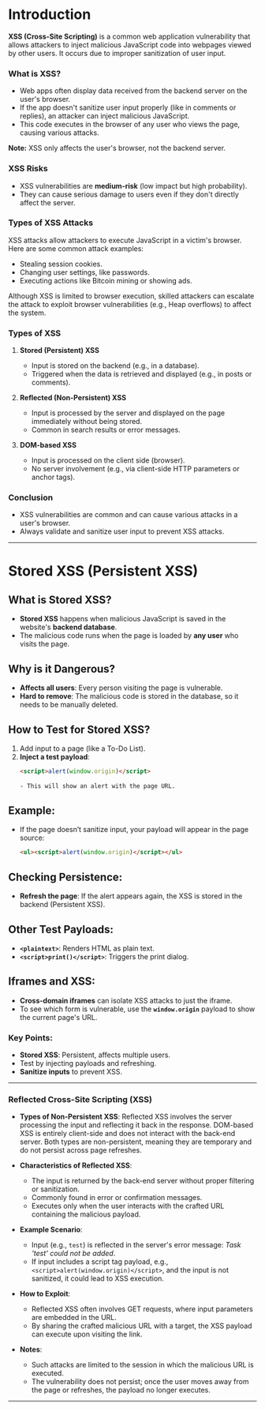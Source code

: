 # Introduction

**XSS (Cross-Site Scripting)** is a common web application vulnerability that allows attackers to inject malicious JavaScript code into webpages viewed by other users. It occurs due to improper sanitization of user input.

### What is XSS?
- Web apps often display data received from the backend server on the user's browser.
- If the app doesn't sanitize user input properly (like in comments or replies), an attacker can inject malicious JavaScript.
- This code executes in the browser of any user who views the page, causing various attacks.

**Note:** XSS only affects the user's browser, not the backend server.

### XSS Risks
- XSS vulnerabilities are **medium-risk** (low impact but high probability).
- They can cause serious damage to users even if they don't directly affect the server.

### Types of XSS Attacks
XSS attacks allow attackers to execute JavaScript in a victim's browser. Here are some common attack examples:
- Stealing session cookies.
- Changing user settings, like passwords.
- Executing actions like Bitcoin mining or showing ads.

Although XSS is limited to browser execution, skilled attackers can escalate the attack to exploit browser vulnerabilities (e.g., Heap overflows) to affect the system.

### Types of XSS

1. **Stored (Persistent) XSS**  
   - Input is stored on the backend (e.g., in a database).
   - Triggered when the data is retrieved and displayed (e.g., in posts or comments).

2. **Reflected (Non-Persistent) XSS**  
   - Input is processed by the server and displayed on the page immediately without being stored.
   - Common in search results or error messages.

3. **DOM-based XSS**  
   - Input is processed on the client side (browser).
   - No server involvement (e.g., via client-side HTTP parameters or anchor tags).

### Conclusion
- XSS vulnerabilities are common and can cause various attacks in a user's browser.
- Always validate and sanitize user input to prevent XSS attacks.

---

# Stored XSS (Persistent XSS)

## What is Stored XSS?
- **Stored XSS** happens when malicious JavaScript is saved in the website's **backend database**.
- The malicious code runs when the page is loaded by **any user** who visits the page.

## Why is it Dangerous?
- **Affects all users**: Every person visiting the page is vulnerable.
- **Hard to remove**: The malicious code is stored in the database, so it needs to be manually deleted.

## How to Test for Stored XSS?
1. Add input to a page (like a To-Do List).
2. **Inject a test payload**: 
   ```html
   <script>alert(window.origin)</script>
 
   - This will show an alert with the page URL.

## Example:
- If the page doesn’t sanitize input, your payload will appear in the page source:
   ```html
   <ul><script>alert(window.origin)</script></ul>
   ```

## Checking Persistence:
- **Refresh the page**: If the alert appears again, the XSS is stored in the backend (Persistent XSS).

## Other Test Payloads:
- **`<plaintext>`**: Renders HTML as plain text.
- **`<script>print()</script>`**: Triggers the print dialog.

## Iframes and XSS:
- **Cross-domain iframes** can isolate XSS attacks to just the iframe.
- To see which form is vulnerable, use the **`window.origin`** payload to show the current page's URL.


### Key Points:
- **Stored XSS**: Persistent, affects multiple users.
- Test by injecting payloads and refreshing.
- **Sanitize inputs** to prevent XSS.

---

### Reflected Cross-Site Scripting (XSS)

- **Types of Non-Persistent XSS**: Reflected XSS involves the server processing the input and reflecting it back in the response. DOM-based XSS is entirely client-side and does not interact with the back-end server. Both types are non-persistent, meaning they are temporary and do not persist across page refreshes.
  
- **Characteristics of Reflected XSS**:
  - The input is returned by the back-end server without proper filtering or sanitization.
  - Commonly found in error or confirmation messages.
  - Executes only when the user interacts with the crafted URL containing the malicious payload.

- **Example Scenario**:
  - Input (e.g., `test`) is reflected in the server's error message: *Task 'test' could not be added*.
  - If input includes a script tag payload, e.g., `<script>alert(window.origin)</script>`, and the input is not sanitized, it could lead to XSS execution.

- **How to Exploit**:
  - Reflected XSS often involves GET requests, where input parameters are embedded in the URL.
  - By sharing the crafted malicious URL with a target, the XSS payload can execute upon visiting the link.

- **Notes**:
  - Such attacks are limited to the session in which the malicious URL is executed.
  - The vulnerability does not persist; once the user moves away from the page or refreshes, the payload no longer executes.

--- 





